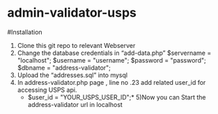 # admin-validator-usps


#Installation

1) Clone this git repo  to relevant Webserver 
2) Change the database credentials in “add-data.php” 
   $servername = "localhost";
   $username = "username";
   $password = "password";
   $dbname = "address-validator";
3) Upload the “addresses.sql” into mysql
4) In address-validator.php page , line no .23 add related user_id for accessing USPS api.
   * $user_id = "YOUR_USPS_USER_ID";*
5)Now you can Start the address-validator url in localhost 


